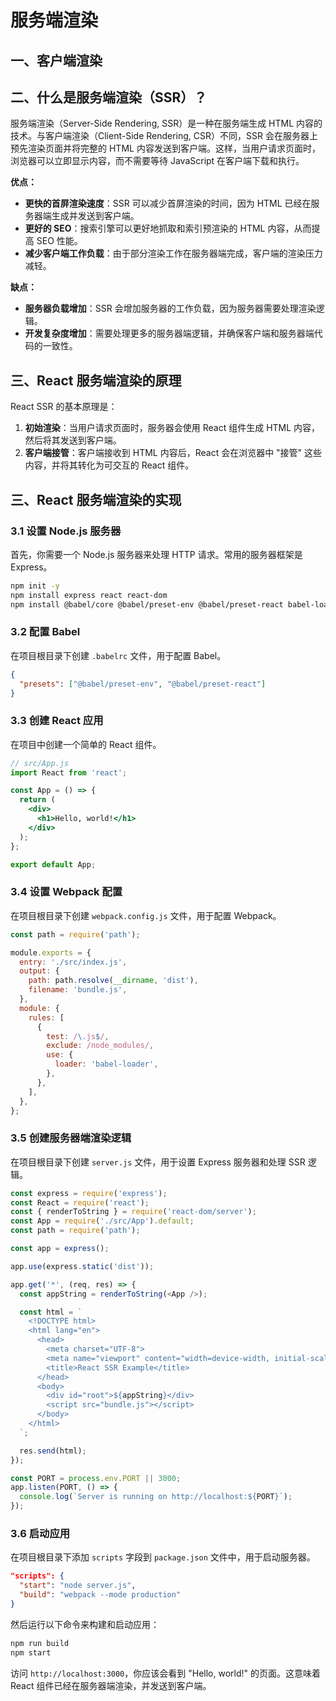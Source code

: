 # 服务端渲染

## 一、客户端渲染

## 二、什么是服务端渲染（SSR）？

服务端渲染（Server-Side Rendering, SSR）是一种在服务端生成 HTML 内容的技术。与客户端渲染（Client-Side Rendering, CSR）不同，SSR 会在服务器上预先渲染页面并将完整的 HTML 内容发送到客户端。这样，当用户请求页面时，浏览器可以立即显示内容，而不需要等待 JavaScript 在客户端下载和执行。

**优点：**

- **更快的首屏渲染速度**：SSR 可以减少首屏渲染的时间，因为 HTML 已经在服务器端生成并发送到客户端。
- **更好的 SEO**：搜索引擎可以更好地抓取和索引预渲染的 HTML 内容，从而提高 SEO 性能。
- **减少客户端工作负载**：由于部分渲染工作在服务器端完成，客户端的渲染压力减轻。

**缺点：**

- **服务器负载增加**：SSR 会增加服务器的工作负载，因为服务器需要处理渲染逻辑。
- **开发复杂度增加**：需要处理更多的服务器端逻辑，并确保客户端和服务器端代码的一致性。

## 三、React 服务端渲染的原理

React SSR 的基本原理是：

1. **初始渲染**：当用户请求页面时，服务器会使用 React 组件生成 HTML 内容，然后将其发送到客户端。
2. **客户端接管**：客户端接收到 HTML 内容后，React 会在浏览器中 "接管" 这些内容，并将其转化为可交互的 React 组件。

## 三、React 服务端渲染的实现

### 3.1 设置 Node.js 服务器

首先，你需要一个 Node.js 服务器来处理 HTTP 请求。常用的服务器框架是 Express。

```bash
npm init -y
npm install express react react-dom
npm install @babel/core @babel/preset-env @babel/preset-react babel-loader --save-dev
```

### 3.2 配置 Babel

在项目根目录下创建 `.babelrc` 文件，用于配置 Babel。

```json
{
  "presets": ["@babel/preset-env", "@babel/preset-react"]
}
```

### 3.3 创建 React 应用

在项目中创建一个简单的 React 组件。

```jsx
// src/App.js
import React from 'react';

const App = () => {
  return (
    <div>
      <h1>Hello, world!</h1>
    </div>
  );
};

export default App;
```

### 3.4 设置 Webpack 配置

在项目根目录下创建 `webpack.config.js` 文件，用于配置 Webpack。

```javascript
const path = require('path');

module.exports = {
  entry: './src/index.js',
  output: {
    path: path.resolve(__dirname, 'dist'),
    filename: 'bundle.js',
  },
  module: {
    rules: [
      {
        test: /\.js$/,
        exclude: /node_modules/,
        use: {
          loader: 'babel-loader',
        },
      },
    ],
  },
};
```

### 3.5 创建服务器端渲染逻辑

在项目根目录下创建 `server.js` 文件，用于设置 Express 服务器和处理 SSR 逻辑。

```javascript
const express = require('express');
const React = require('react');
const { renderToString } = require('react-dom/server');
const App = require('./src/App').default;
const path = require('path');

const app = express();

app.use(express.static('dist'));

app.get('*', (req, res) => {
  const appString = renderToString(<App />);

  const html = `
    <!DOCTYPE html>
    <html lang="en">
      <head>
        <meta charset="UTF-8">
        <meta name="viewport" content="width=device-width, initial-scale=1.0">
        <title>React SSR Example</title>
      </head>
      <body>
        <div id="root">${appString}</div>
        <script src="bundle.js"></script>
      </body>
    </html>
  `;

  res.send(html);
});

const PORT = process.env.PORT || 3000;
app.listen(PORT, () => {
  console.log(`Server is running on http://localhost:${PORT}`);
});
```

### 3.6 启动应用

在项目根目录下添加 `scripts` 字段到 `package.json` 文件中，用于启动服务器。

```json
"scripts": {
  "start": "node server.js",
  "build": "webpack --mode production"
}
```

然后运行以下命令来构建和启动应用：

```bash
npm run build
npm start
```

访问 `http://localhost:3000`，你应该会看到 "Hello, world!" 的页面。这意味着 React 组件已经在服务器端渲染，并发送到客户端。
